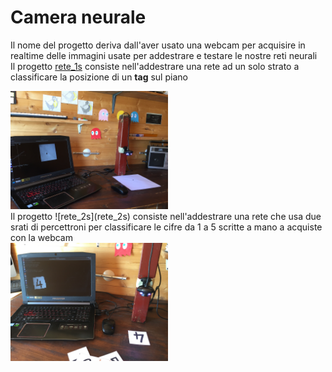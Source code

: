 # Camera neurale
Il nome del progetto deriva dall'aver usato una webcam per acquisire in realtime delle immagini usate per addestrare e testare le nostre reti neurali
<br>
Il progetto [rete_1s](rete_1s) consiste nell'addestrare  una rete ad un solo strato a classificare la posizione di un **tag** sul piano
<div>
<img width=50% src=IMG_0132.JPG>
<div>
Il progetto ![rete_2s](rete_2s) consiste nell'addestrare  una rete che usa due srati di percettroni per classificare le cifre da 1 a 5 scritte a mano a acquiste con la webcam
<div>
<img width=50% src=IMG_0139.JPG>
<div>
